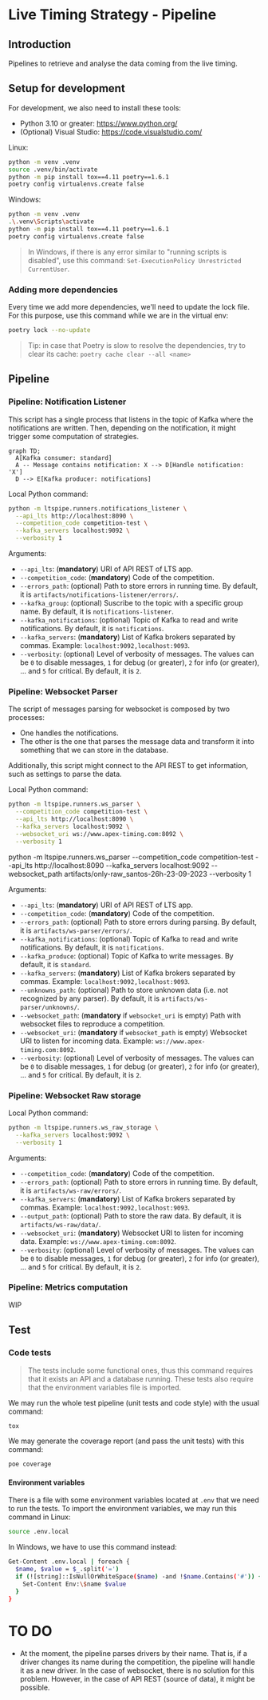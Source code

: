 # Live Timing Strategy - Pipeline

## Introduction

Pipelines to retrieve and analyse the data coming from the live timing.

## Setup for development

For development, we also need to install these tools:
- Python 3.10 or greater: https://www.python.org/
- (Optional) Visual Studio: https://code.visualstudio.com/

Linux:
```sh
python -m venv .venv
source .venv/bin/activate
python -m pip install tox==4.11 poetry==1.6.1
poetry config virtualenvs.create false
```

Windows:
```sh
python -m venv .venv
.\.venv\Scripts\activate
python -m pip install tox==4.11 poetry==1.6.1
poetry config virtualenvs.create false
```

> In Windows, if there is any error similar to "running scripts is disabled",
  use this command: `Set-ExecutionPolicy Unrestricted CurrentUser`.

### Adding more dependencies

Every time we add more dependencies, we'll need to update the lock file. For
this purpose, use this command while we are in the virtual env:
```sh
poetry lock --no-update
```

> Tip: in case that Poetry is slow to resolve the dependencies, try to clear its
  cache: `poetry cache clear --all <name>`

## Pipeline

### Pipeline: Notification Listener

This script has a single process that listens in the topic of Kafka where the
notifications are written. Then, depending on the notification, it might
trigger some computation of strategies.

```mermaid
graph TD;
  A[Kafka consumer: standard]
  A -- Message contains notification: X --> D[Handle notification: 'X']
  D --> E[Kafka producer: notifications]
```

Local Python command:
```sh
python -m ltspipe.runners.notifications_listener \
  --api_lts http://localhost:8090 \
  --competition_code competition-test \
  --kafka_servers localhost:9092 \
  --verbosity 1
```

Arguments:
- `--api_lts`: (**mandatory**) URI of API REST of LTS app.
- `--competition_code`: (**mandatory**) Code of the competition.
- `--errors_path`: (optional) Path to store errors in running time. By default,
  it is `artifacts/notifications-listener/errors/`.
- `--kafka_group`: (optional) Suscribe to the topic with a specific group name. 
  By default, it is `notifications-listener`.
- `--kafka_notifications`: (optional) Topic of Kafka to read and write
  notifications. By default, it is `notifications`.
- `--kafka_servers`: (**mandatory**) List of Kafka brokers separated by commas.
  Example: `localhost:9092,localhost:9093`.
- `--verbosity`: (optional) Level of verbosity of messages. The values can be
  `0` to disable messages, `1` for debug (or greater), `2` for info (or
  greater), ... and `5` for critical. By default, it is `2`.

### Pipeline: Websocket Parser

The script of messages parsing for websocket is composed by two processes:
- One handles the notifications.
- The other is the one that parses the message data and transform it into
  something that we can store in the database.

Additionally, this script might connect to the API REST to get information, such
as settings to parse the data.

Local Python command:
```sh
python -m ltspipe.runners.ws_parser \
  --competition_code competition-test \
  --api_lts http://localhost:8090 \
  --kafka_servers localhost:9092 \
  --websocket_uri ws://www.apex-timing.com:8092 \
  --verbosity 1
```

python -m ltspipe.runners.ws_parser --competition_code competition-test --api_lts http://localhost:8090 --kafka_servers localhost:9092 --websocket_path artifacts/only-raw_santos-26h-23-09-2023 --verbosity 1

Arguments:
- `--api_lts`: (**mandatory**) URI of API REST of LTS app.
- `--competition_code`: (**mandatory**) Code of the competition.
- `--errors_path`: (optional) Path to store errors during parsing. By default,
  it is `artifacts/ws-parser/errors/`.
- `--kafka_notifications`: (optional) Topic of Kafka to read and write
  notifications. By default, it is `notifications`.
- `--kafka_produce`: (optional) Topic of Kafka to write messages. By default,
  it is `standard`.
- `--kafka_servers`: (**mandatory**) List of Kafka brokers separated by commas.
  Example: `localhost:9092,localhost:9093`.
- `--unknowns_path`: (optional) Path to store unknown data (i.e. not recognized
  by any parser). By default, it is `artifacts/ws-parser/unknowns/`.
- `--websocket_path`: (**mandatory** if `websocket_uri` is empty) Path with
  websocket files to reproduce a competition.
- `--websocket_uri`: (**mandatory** if `websocket_path` is empty) Websocket URI
  to listen for incoming data. Example: `ws://www.apex-timing.com:8092`.
- `--verbosity`: (optional) Level of verbosity of messages. The values can be
  `0` to disable messages, `1` for debug (or greater), `2` for info (or
  greater), ... and `5` for critical. By default, it is `2`.

### Pipeline: Websocket Raw storage

Local Python command:
```sh
python -m ltspipe.runners.ws_raw_storage \
  --kafka_servers localhost:9092 \
  --verbosity 1
```

Arguments:
- `--competition_code`: (**mandatory**) Code of the competition.
- `--errors_path`: (optional) Path to store errors in running time. By default,
  it is `artifacts/ws-raw/errors/`.
- `--kafka_servers`: (**mandatory**) List of Kafka brokers separated by commas.
  Example: `localhost:9092,localhost:9093`.
- `--output_path`: (optional) Path to store the raw data. By default, it is
  `artifacts/ws-raw/data/`.
- `--websocket_uri`: (**mandatory**) Websocket URI to listen for incoming data.
  Example: `ws://www.apex-timing.com:8092`.
- `--verbosity`: (optional) Level of verbosity of messages. The values can be
  `0` to disable messages, `1` for debug (or greater), `2` for info (or
  greater), ... and `5` for critical. By default, it is `2`.

### Pipeline: Metrics computation

WIP

## Test

### Code tests

> The tests include some functional ones, thus this command requires that it
  exists an API and a database running. These tests also require that the
  environment variables file is imported.

We may run the whole test pipeline (unit tests and code style) with the
usual command:
```sh
tox
```

We may generate the coverage report (and pass the unit tests) with this command:
```sh
poe coverage
```

#### Environment variables

There is a file with some environment variables located at `.env` that we need
to run the tests. To import the environment variables, we may run this
command in Linux:
```sh
source .env.local
```

In Windows, we have to use this command instead:
```sh
Get-Content .env.local | foreach {
  $name, $value = $_.split('=')
  if (![string]::IsNullOrWhiteSpace($name) -and !$name.Contains('#')) {
    Set-Content Env:\$name $value
  }
}
```

# TO DO

- At the moment, the pipeline parses drivers by their name. That is, if a driver
  changes its name during the competition, the pipeline will handle it as a new
  driver. In the case of websocket, there is no solution for this problem.
  However, in the case of API REST (source of data), it might be possible.
